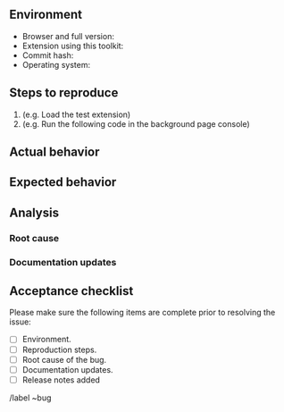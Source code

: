 ## Environment

<!-- Please provide the following: -->

* Browser and full version:
* Extension using this toolkit: <!-- example test-mv2 -->
* Commit hash:
* Operating system:

<!-- Note: you can get the commit hash by running: `git log --pretty=format:'%h' -n 1`. -->

## Steps to reproduce

1. (e.g. Load the test extension)
2. (e.g. Run the following code in the background page console)

## Actual behavior

<!-- What behavior do you experience when following the above steps? -->

## Expected behavior

<!-- What behavior do you expect to see instead? -->

## Analysis

<!-- The following section is for engineering and can be skipped when
reporting a bug. -->

### Root cause

<!-- Describe why the bug. -->

### Documentation updates

<!-- Is any documentation change needed? -->

## Acceptance checklist

<!-- This lists the conditions to consider the issue resolved.
This list can be completed during the process of fixing the bug.
-->

Please make sure the following items are complete prior to resolving
the issue:
- [ ] Environment.
- [ ] Reproduction steps.
- [ ] Root cause of the bug.
- [ ] Documentation updates.
- [ ] Release notes added

/label ~bug
